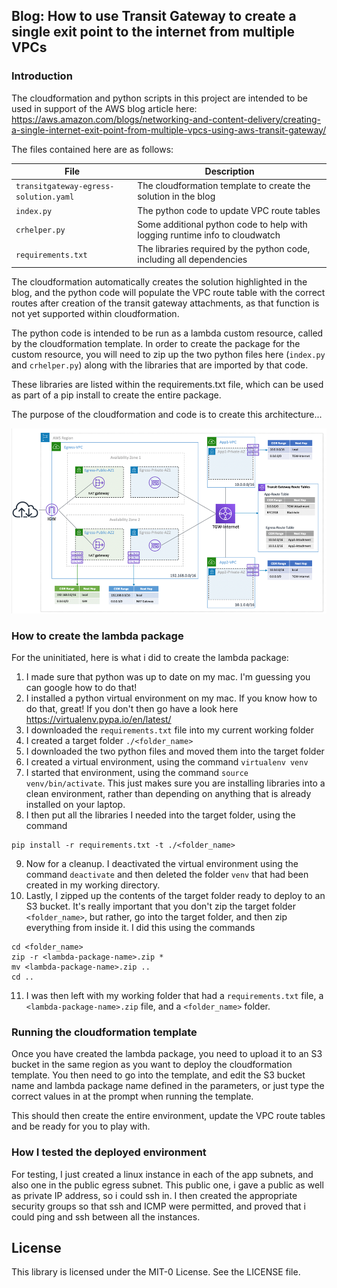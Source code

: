## Blog: How to use Transit Gateway to create a single exit point to the internet from multiple VPCs 

### Introduction

The cloudformation and python scripts in this project are intended to be used in support of the AWS blog article here: https://aws.amazon.com/blogs/networking-and-content-delivery/creating-a-single-internet-exit-point-from-multiple-vpcs-using-aws-transit-gateway/

The files contained here are as follows:

|File                                 | Description                                                                 |
|-------------------------------------|-----------------------------------------------------------------------------|
|`transitgateway-egress-solution.yaml`|The cloudformation template to create the solution in the blog               |
|`index.py`                           |The python code to update VPC route tables                                   |
|`crhelper.py`                        |Some additional python code to help with logging runtime info to cloudwatch  |
|`requirements.txt`                   |The libraries required by the python code, including all dependencies        |

The cloudformation automatically creates the solution highlighted in the blog, and the python code will populate the VPC route table with the correct routes after creation of the transit gateway attachments, as that function is not yet supported within cloudformation.

The python code is intended to be run as a lambda custom resource, called by the cloudformation template. In order to create the package for the custom resource, you will need to zip up the two python files here (`index.py` and `crhelper.py`) along with the libraries that are imported by that code. 

These libraries are listed within the requirements.txt file, which can be used as part of a pip install to create the entire package.

The purpose of the cloudformation and code is to create this architecture...

![Network Architecture](images/diagram.png)

### How to create the lambda package

For the uninitiated, here is what i did to create the lambda package:

1. I made sure that python was up to date on my mac. I'm guessing you can google how to do that!
2. I installed a python virtual environment on my mac. If you know how to do that, great! If you don't then go have a look here https://virtualenv.pypa.io/en/latest/
3. I downloaded the `requirements.txt` file into my current working folder
4. I created a target folder `./<folder_name>`
5. I downloaded the two python files and moved them into the target folder
6. I created a virtual environment, using the command `virtualenv venv`
7. I started that environment, using the command `source venv/bin/activate`. This just makes sure you are installing libraries into a clean environment, rather than depending on anything that is already installed on your laptop.
8. I then put all the libraries I needed into the target folder, using the command
```
pip install -r requirements.txt -t ./<folder_name>
```
9. Now for a cleanup. I deactivated the virtual environment using the command `deactivate` and then deleted the folder `venv` that had been created in my working directory.
10. Lastly, I zipped up the contents of the target folder ready to deploy to an S3 bucket. It's really important that you don't zip the target folder `<folder_name>`, but rather, go into the target folder, and then zip everything from inside it. I did this using the commands 
```
cd <folder_name>
zip -r <lambda-package-name>.zip *
mv <lambda-package-name>.zip ..
cd ..
```
11. I was then left with my working folder that had a `requirements.txt` file, a `<lambda-package-name>.zip` file, and a `<folder_name>` folder.

### Running the cloudformation template

Once you have created the lambda package, you need to upload it to an S3 bucket in the same region as you want to deploy the cloudformation template. You then need to go into the template, and edit the S3 bucket name and lambda package name defined in the parameters, or just type the correct values in at the prompt when running the template. 

This should then create the entire environment, update the VPC route tables and be ready for you to play with.

### How I tested the deployed environment

For testing, I just created a linux instance in each of the app subnets, and also one in the public egress subnet. This public one, i gave a public as well as private IP address, so i could ssh in. I then created the appropriate security groups so that ssh and ICMP were permitted, and proved that i could ping and ssh between all the instances.

  
## License

This library is licensed under the MIT-0 License. See the LICENSE file.

